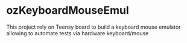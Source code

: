 # ozKeyboardMouseEmul
This project rely on Teensy board to build a keyboard mouse emulator allowing to automate tests via hardware keyboard/mouse

